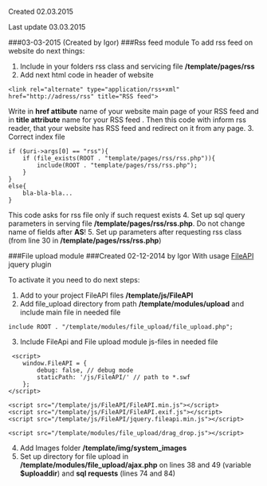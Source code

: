  Created 02.03.2015
 
Last update 03.03.2015


###03-03-2015 (Created  by Igor)
###Rss feed module
To add rss feed on website do next things:
 1. Include in your folders rss class and servicing file **/template/pages/rss**
 2. Add next html code in header of website
```
<link rel="alternate" type="application/rss+xml" href="http://adress/rss" title="RSS feed">
```
Write in **href attibute** name of your website main page of your RSS feed and in **title attribute** name for
your RSS feed . Then this code with inform rss reader, that your website has RSS feed and redirect on it from 
any page. 
 3. Correct index file
```
if ($uri->args[0] == "rss"){
    if (file_exists(ROOT . "template/pages/rss/rss.php")){
        include(ROOT . "template/pages/rss/rss.php");
    }
}
else{
    bla-bla-bla...
}
```
This code asks for rss file only if such request exists
 4. Set up sql query parameters in serving file **/template/pages/rss/rss.php**. Do not change name of fields
after **AS**! 
 5. Set up parameters after requesting rss class (from line 30 in **/template/pages/rss/rss.php**)


###File upload module
###Created 02-12-2014 by Igor
With usage [FileAPI](https://github.com/RubaXa/jquery.fileapi) jquery plugin

To activate it you need to do next steps:
 1. Add to your project FileAPI files **/template/js/FileAPI**
 2. Add file_upload directory from path **/template/modules/upload** and include main file in needed file
```
include ROOT . "/template/modules/file_upload/file_upload.php";
```
 3. Include FileApi and File upload module js-files in needed file
```
 <script>
    window.FileAPI = {
        debug: false, // debug mode
        staticPath: '/js/FileAPI/' // path to *.swf
    };
</script>

<script src="/template/js/FileAPI/FileAPI.min.js"></script>
<script src="/template/js/FileAPI/FileAPI.exif.js"></script>
<script src="/template/js/FileAPI/jquery.fileapi.min.js"></script>

<script src="/template/modules/file_upload/drag_drop.js"></script>
```
 4. Add Images folder **/template/img/system_images**
 5. Set up directory for file upload in **/template/modules/file_upload/ajax.php** on lines 38 and 49 (variable
**$uploaddir**) and **sql requests** (lines 74 and 84)
